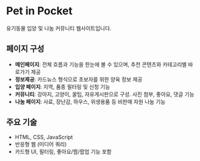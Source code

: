 # Pet in Pocket

유기동물 입양 및 나눔 커뮤니티 웹사이트입니다.

## 페이지 구성
- **메인페이지**: 전체 흐름과 기능을 한눈에 볼 수 있으며, 추천 콘텐츠와 카테고리별 바로가기 제공
- **정보제공**: 카드뉴스 형식으로 초보자를 위한 양육 정보 제공
- **입양 페이지**: 지역, 품종 필터링 및 신청 기능
- **커뮤니티**: 강아지, 고양이, 꿀팁, 자유게시판으로 구성. 사진 첨부, 좋아요, 댓글 기능
- **나눔 페이지**: 사료, 장난감, 하우스, 위생용품 등 비판매 자원 나눔 기능

## 주요 기술
- HTML, CSS, JavaScript
- 반응형 웹 (미디어 쿼리)
- 카드형 UI, 필터링, 좋아요/찜/팝업 기능 포함

